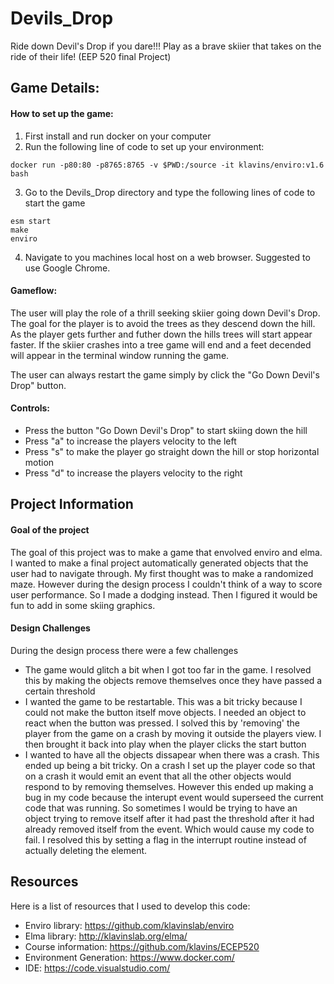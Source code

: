 # Devils_Drop
Ride down Devil's Drop if you dare!!! Play as a brave skiier that takes on the ride of their life!
(EEP 520 final Project)

## Game Details:
#### How to set up the game:
1. First install and run docker on your computer
2. Run the following line of code to set up your environment:
```
docker run -p80:80 -p8765:8765 -v $PWD:/source -it klavins/enviro:v1.6 bash
```
3. Go to the Devils_Drop directory and type the following lines of code to start the game
```
esm start
make
enviro
```
4. Navigate to you machines local host on a web browser. Suggested to use Google Chrome. 

#### Gameflow:
The user will play the role of a thrill seeking skiier going down Devil's Drop. The goal for the player is to avoid the trees as they descend down the hill. As the player gets further and futher down the hills trees will start appear faster. If the skiier crashes into a tree game will end and a feet decended will appear in the terminal window running the game. 

The user can always restart the game simply by click the "Go Down Devil's Drop" button.

#### Controls:
- Press the button "Go Down Devil's Drop" to start skiing down the hill
- Press "a" to increase the players velocity to the left
- Press "s" to make the player go straight down the hill or stop horizontal motion
- Press "d" to increase the players velocity to the right

## Project Information
#### Goal of the project
The goal of this project was to make a game that envolved enviro and elma. I wanted to make a final project automatically generated objects that the user had to navigate through. My first thought was to make a randomized maze. However during the design process I couldn't think of a way to score user performance. So I made a dodging instead. Then I figured it would be fun to add in some skiing graphics.

#### Design Challenges
During the design process there were a few challenges
- The game would glitch a bit when I got too far in the game. I resolved this by making the objects remove themselves once they have passed a certain threshold
- I wanted the game to be restartable. This was a bit tricky because I could not make the button itself move objects. I needed an object to react when the button was pressed. I solved this by 'removing' the player from the game on a crash by moving it outside the players view. I then brought it back into play when the player clicks the start button
- I wanted to have all the objects dissapear when there was a crash. This ended up being a bit tricky. On a crash I set up the player code so that on a crash it would emit an event that all the other objects would respond to by removing themselves. However this ended up making a bug in my code because the interupt event would superseed the current code that was running. So sometimes I would be trying to have an object trying to remove itself after it had past the threshold after it had already removed itself from the event. Which would cause my code to fail. I resolved this by setting a flag in the interrupt routine instead of actually deleting the element. 

## Resources
Here is a list of resources that I used to develop this code:
- Enviro library: https://github.com/klavinslab/enviro
- Elma library: http://klavinslab.org/elma/
- Course information: https://github.com/klavins/ECEP520
- Environment Generation: https://www.docker.com/
- IDE: https://code.visualstudio.com/
